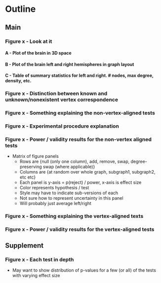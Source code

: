 # Outline

## Main
### Figure x - Look at it
#### A - Plot of the brain in 3D space
#### B - Plot of the brain left and right hemispheres in graph layout
#### C - Table of summary statistics for left and right. # nodes, max degree, density, etc.

### Figure x - Distinction between known and unknown/nonexistent vertex correspondence

### Figure x - Something explaining the non-vertex-aligned tests

### Figure x - Experimental procedure explanation

### Figure x - Power / validity results for the non-vertex aligned tests
- Matrix of figure panels
    - Rows are {null (only one column), add, remove, swap, degree-preserving swap (where applicable)}
    - Columns are {at random over whole graph, subgraph1, subgraph2, etc etc}
    - Each panel is y-axis = p(reject) / power, x-axis is effect size
    - Color represents hypothesis / test
    - Style may have to indicate sub-versions of each 
    - Not sure how to represent uncertainty in this panel
    - Will probably just average left/right

### Figure x - Something explaining the vertex-aligned texts

### Figure x - Power / validity results for the vertex-aligned tests

## Supplement

### Figure x - Each test in depth
- May want to show distribution of p-values for a few (or all) of the tests with varying
effect size